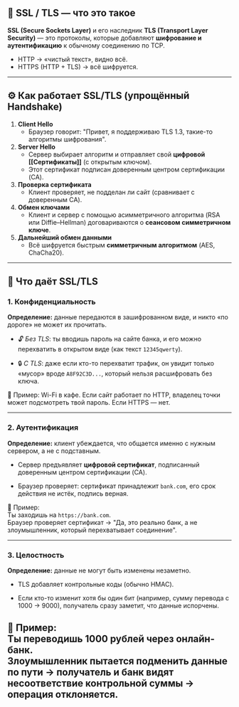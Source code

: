 ## 🔑 SSL / TLS — что это такое
**SSL (Secure Sockets Layer)** и его наследник **TLS (Transport Layer Security)** — это протоколы, которые добавляют **шифрование и аутентификацию** к обычному соединению по TCP.
- HTTP → «чистый текст», видно всё.
- HTTPS (HTTP + TLS) → всё шифруется.
---
## ⚙️ Как работает SSL/TLS (упрощённый Handshake)

1. **Client Hello**
    - Браузер говорит: "Привет, я поддерживаю TLS 1.3, такие-то алгоритмы шифрования".
2. **Server Hello**
    - Сервер выбирает алгоритм и отправляет свой **цифровой [[Сертификаты]]** (с открытым ключом).
    - Этот сертификат подписан доверенным центром сертификации (CA).
3. **Проверка сертификата**
    - Клиент проверяет, не подделан ли сайт (сравнивает с доверенным CA).
4. **Обмен ключами**
    - Клиент и сервер с помощью асимметричного алгоритма (RSA или Diffie–Hellman) договариваются о **сеансовом симметричном ключе**.
5. **Дальнейший обмен данными**
    - Всё шифруется быстрым **симметричным алгоритмом** (AES, ChaCha20).
    
---
## 🔐 Что даёт SSL/TLS

### 1. Конфиденциальность

**Определение:** данные передаются в зашифрованном виде, и никто «по дороге» не может их прочитать.

- 🔓 _Без TLS_: ты вводишь пароль на сайте банка, и его можно перехватить в открытом виде (как текст `12345qwerty`).
    
- 🔒 _С TLS_: даже если кто-то перехватит трафик, он увидит только «мусор» вроде `A8F92C3D...`, который нельзя расшифровать без ключа.
    

📌 Пример: Wi-Fi в кафе. Если сайт работает по HTTP, владелец точки может подсмотреть твой пароль. Если HTTPS — нет.

---

### 2. Аутентификация

**Определение:** клиент убеждается, что общается именно с нужным сервером, а не с подставным.

- Сервер предъявляет **цифровой сертификат**, подписанный доверенным центром сертификации (CA).
    
- Браузер проверяет: сертификат принадлежит `bank.com`, его срок действия не истёк, подпись верная.
    

📌 Пример:  
Ты заходишь на `https://bank.com`.  
Браузер проверяет сертификат → "Да, это реально банк, а не злоумышленник, который перехватывает соединение".

---

### 3. Целостность

**Определение:** данные не могут быть изменены незаметно.

- TLS добавляет контрольные коды (обычно HMAC).
    
- Если кто-то изменит хотя бы один бит (например, сумму перевода с 1000 → 9000), получатель сразу заметит, что данные испорчены.
    

📌 Пример:  
Ты переводишь 1000 рублей через онлайн-банк.  
Злоумышленник пытается подменить данные по пути → получатель и банк видят несоответствие контрольной суммы → операция отклоняется.
---

